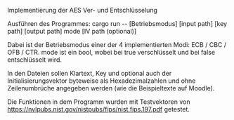 Implementierung der AES Ver- und Entschlüsselung 

Ausführen des Programmes: 
cargo run -- [Betriebsmodus] [input path] [key path] [output path] mode [IV path (optional)]

Dabei ist der Betriebsmodus einer der 4 implementierten Modi: ECB / CBC / OFB / CTR.
mode ist ein bool, wobei bei true verschlüsselt und bei false entschlüsselt wird.

In den Dateien sollen Klartext, Key und optional auch der Initialisierungsvektor byteweise als Hexadezimalzahlen und ohne Zeilenumbrüche angegeben werden (wie die Beispieltexte auf Moodle).

Die Funktionen in dem Programm wurden mit Testvektoren von 
https://nvlpubs.nist.gov/nistpubs/fips/nist.fips.197.pdf
getestet.